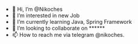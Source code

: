 - 👋 Hi, I’m @Nikoches
- 👀 I’m interested in new Job
- 🌱 I’m currently learning Java, Spring Framework
- 💞️ I’m looking to collaborate on ******
- 📫 How to reach me via telegram @nikoches.

<!---
Nikoches/Nikoches is a ✨ special ✨ repository because its `README.md` (this file) appears on your GitHub profile.
You can click the Preview link to take a look at your changes.
--->
